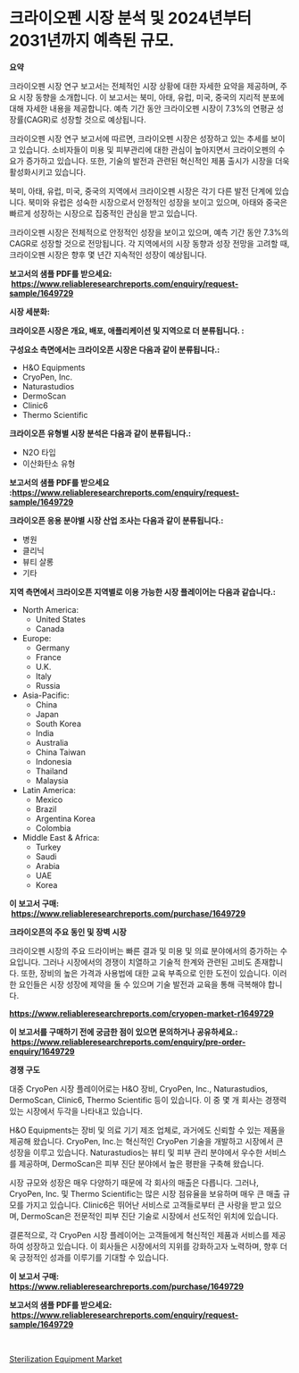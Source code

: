 <p><h1>크라이오펜 시장 분석 및 2024년부터 2031년까지 예측된 규모.</h1></p><p><strong>요약</strong></p>
<p><p>크라이오펜 시장 연구 보고서는 전체적인 시장 상황에 대한 자세한 요약을 제공하며, 주요 시장 동향을 소개합니다. 이 보고서는 북미, 아태, 유럽, 미국, 중국의 지리적 분포에 대해 자세한 내용을 제공합니다. 예측 기간 동안 크라이오펜 시장이 7.3%의 연평균 성장률(CAGR)로 성장할 것으로 예상됩니다.</p><p>크라이오펜 시장 연구 보고서에 따르면, 크라이오펜 시장은 성장하고 있는 추세를 보이고 있습니다. 소비자들이 미용 및 피부관리에 대한 관심이 높아지면서 크라이오펜의 수요가 증가하고 있습니다. 또한, 기술의 발전과 관련된 혁신적인 제품 출시가 시장을 더욱 활성화시키고 있습니다.</p><p>북미, 아태, 유럽, 미국, 중국의 지역에서 크라이오펜 시장은 각기 다른 발전 단계에 있습니다. 북미와 유럽은 성숙한 시장으로서 안정적인 성장을 보이고 있으며, 아태와 중국은 빠르게 성장하는 시장으로 집중적인 관심을 받고 있습니다.</p><p>크라이오펜 시장은 전체적으로 안정적인 성장을 보이고 있으며, 예측 기간 동안 7.3%의 CAGR로 성장할 것으로 전망됩니다. 각 지역에서의 시장 동향과 성장 전망을 고려할 때, 크라이오펜 시장은 향후 몇 년간 지속적인 성장이 예상됩니다.</p></p>
<p><strong>보고서의 샘플 PDF를 받으세요: &nbsp;<a href="https://www.reliableresearchreports.com/enquiry/request-sample/1649729">https://www.reliableresearchreports.com/enquiry/request-sample/1649729</a></strong></p>
<p><strong>시장 세분화:</strong></p>
<p><strong> 크라이오픈 시장은 개요, 배포, 애플리케이션 및 지역으로 더 분류됩니다. :</strong></p>
<p><strong>구성요소 측면에서는 크라이오픈 시장은 다음과 같이 분류됩니다.:</strong></p>
<p><ul><li>H&O Equipments</li><li>CryoPen, Inc.</li><li>Naturastudios</li><li>DermoScan</li><li>Clinic6</li><li>Thermo Scientific</li></ul></p>
<p><strong> 크라이오픈 유형별 시장 분석은 다음과 같이 분류됩니다.:</strong></p>
<p><ul><li>N2O 타입</li><li>이산화탄소 유형</li></ul></p>
<p><strong>보고서의 샘플 PDF를 받으세요 :<a href="https://www.reliableresearchreports.com/enquiry/request-sample/1649729">https://www.reliableresearchreports.com/enquiry/request-sample/1649729</a></strong></p>
<p><strong> 크라이오픈 응용 분야별 시장 산업 조사는 다음과 같이 분류됩니다.:</strong></p>
<p><ul><li>병원</li><li>클리닉</li><li>뷰티 살롱</li><li>기타</li></ul></p>
<p><strong>지역 측면에서 크라이오픈 지역별로 이용 가능한 시장 플레이어는 다음과 같습니다.:</strong></p>
<p><ul>
    <li>
        North America:
        <ul>
            <li>United States</li>
            <li>Canada</li>
        </ul>
    </li>
    <li>
        Europe:
        <ul>
            <li>Germany</li>
            <li>France</li>
            <li>U.K.</li>
            <li>Italy</li>
            <li>Russia</li>
        </ul>
    </li>
    <li>
        Asia-Pacific:
        <ul>
            <li>China</li>
            <li>Japan</li>
            <li>South Korea</li>
            <li>India</li>
            <li>Australia</li>
            <li>China Taiwan</li>
            <li>Indonesia</li>
            <li>Thailand</li>
            <li>Malaysia</li>
        </ul>
    </li>
    <li>
        Latin America:
        <ul>
            <li>Mexico</li>
            <li>Brazil</li>
            <li>Argentina Korea</li>
            <li>Colombia</li>
        </ul>
    </li>
    <li>
        Middle East & Africa:
        <ul>
            <li>Turkey</li>
            <li>Saudi</li>
            <li>Arabia</li>
            <li>UAE</li>
            <li>Korea</li>
        </ul>
    </li>
    </ul></p>
<p><strong>이 보고서 구매: &nbsp;<a href="https://www.reliableresearchreports.com/purchase/1649729">https://www.reliableresearchreports.com/purchase/1649729</a></strong></p>
<p><strong>크라이오픈의 주요 동인 및 장벽 시장</strong></p>
<p><p>크라이오펜 시장의 주요 드라이버는 빠른 결과 및 미용 및 의료 분야에서의 증가하는 수요입니다. 그러나 시장에서의 경쟁이 치열하고 기술적 한계와 관련된 고비도 존재합니다. 또한, 장비의 높은 가격과 사용법에 대한 교육 부족으로 인한 도전이 있습니다. 이러한 요인들은 시장 성장에 제약을 둘 수 있으며 기술 발전과 교육을 통해 극복해야 합니다.</p></p>
<p><strong><a href="https://www.reliableresearchreports.com/cryopen-market-r1649729">https://www.reliableresearchreports.com/cryopen-market-r1649729</a></strong></p>
<p><strong>이 보고서를 구매하기 전에 궁금한 점이 있으면 문의하거나 공유하세요.: &nbsp;<a href="https://www.reliableresearchreports.com/enquiry/pre-order-enquiry/1649729">https://www.reliableresearchreports.com/enquiry/pre-order-enquiry/1649729</a></strong></p>
<p><strong>경쟁 구도</strong></p>
<p><p>대중 CryoPen 시장 플레이어로는 H&O 장비, CryoPen, Inc., Naturastudios, DermoScan, Clinic6, Thermo Scientific 등이 있습니다. 이 중 몇 개 회사는 경쟁력있는 시장에서 두각을 나타내고 있습니다.</p><p>H&O Equipments는 장비 및 의료 기기 제조 업체로, 과거에도 신뢰할 수 있는 제품을 제공해 왔습니다. CryoPen, Inc.는 혁신적인 CryoPen 기술을 개발하고 시장에서 큰 성장을 이루고 있습니다. Naturastudios는 뷰티 및 피부 관리 분야에서 우수한 서비스를 제공하며, DermoScan은 피부 진단 분야에서 높은 평판을 구축해 왔습니다.</p><p>시장 규모와 성장은 매우 다양하기 때문에 각 회사의 매출은 다릅니다. 그러나, CryoPen, Inc. 및 Thermo Scientific는 많은 시장 점유율을 보유하며 매우 큰 매출 규모를 가지고 있습니다. Clinic6은 뛰어난 서비스로 고객들로부터 큰 사랑을 받고 있으며, DermoScan은 전문적인 피부 진단 기술로 시장에서 선도적인 위치에 있습니다.</p><p>결론적으로, 각 CryoPen 시장 플레이어는 고객들에게 혁신적인 제품과 서비스를 제공하여 성장하고 있습니다. 이 회사들은 시장에서의 지위를 강화하고자 노력하며, 향후 더욱 긍정적인 성과를 이루기를 기대할 수 있습니다.</p></p>
<p><strong>이 보고서 구매: &nbsp; <a href="https://www.reliableresearchreports.com/purchase/1649729">https://www.reliableresearchreports.com/purchase/1649729</a></strong></p>
<p><strong>보고서의 샘플 PDF를 받으세요: &nbsp;<a href="https://www.reliableresearchreports.com/enquiry/request-sample/1649729">https://www.reliableresearchreports.com/enquiry/request-sample/1649729</a></strong><strong></strong></p>
<p>&nbsp;</p>
<p><p><a href="https://valiant-lunge-8fe.notion.site/Sterilization-Equipment-Market-Size-Market-Outlook-and-Market-Forecast-2024-to-2031-19034fa51b054efe95d39004c86c936d">Sterilization Equipment Market</a></p></p>
